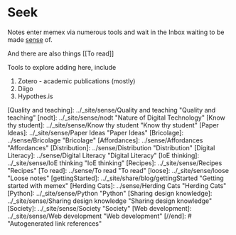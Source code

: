 # Seek

Notes enter memex via numerous tools and wait in the Inbox waiting to be made [sense](../sense/) of.

And there are also things [[To read]]

Tools to explore adding here, include

1. Zotero - academic publications (mostly)
2. Diigo
3. Hypothes.is

[//begin]: # "Autogenerated link references for markdown compatibility"
[Quality and teaching]: ../_site/sense/Quality and teaching "Quality and teaching"
[nodt]: ../_site/sense/nodt "Nature of Digital Technology"
[Know thy student]: ../_site/sense/Know thy student "Know thy student"
[Paper Ideas]: ../_site/sense/Paper Ideas "Paper Ideas"
[Bricolage]: ../sense/Bricolage "Bricolage"
[Affordances]: ../sense/Affordances "Affordances"
[Distribution]: ../sense/Distribution "Distribution"
[Digital Literacy]: ../sense/Digital Literacy "Digital Literacy"
[IoE thinking]: ../_site/sense/IoE thinking "IoE thinking"
[Recipes]: ../_site/sense/Recipes "Recipes"
[To read]: ../sense/To read "To read"
[loose]: ../_site/sense/loose "Loose notes"
[gettingStarted]: ../_site/share/blog/gettingStarted "Getting started with memex"
[Herding Cats]: ../sense/Herding Cats "Herding Cats"
[Python]: ../_site/sense/Python "Python"
[Sharing design knowledge]: ../_site/sense/Sharing design knowledge "Sharing design knowledge"
[Society]: ../_site/sense/Society "Society"
[Web development]: ../_site/sense/Web development "Web development"
[//end]: # "Autogenerated link references"